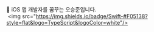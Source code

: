  iOS 앱 개발자를 꿈꾸는 오승준입니다.
 <img src="https://img.shields.io/badge/Swift-#F05138?style=flat&logo=TypeScript&logoColor=white"/>
